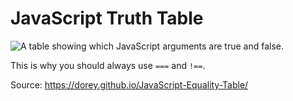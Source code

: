 # JavaScript Truth Table

![A table showing which JavaScript arguments are true and false.](https://i.stack.imgur.com/35MpY.png)

This is why you should always use `===` and `!==`.

Source: https://dorey.github.io/JavaScript-Equality-Table/
